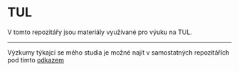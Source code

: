 # TUL 

V tomto repozitářy jsou materiály využívané pro výuku na TUL.


---
Výzkumy týkajcí se mého studia je možné najít v samostatných repozitářích pod tímto [odkazem](https://github.com/Scherifow?tab=repositories)
